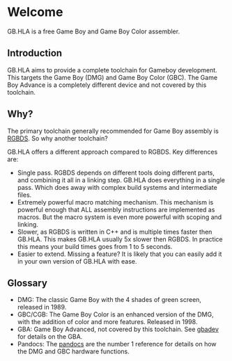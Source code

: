 # Welcome

GB.HLA is a free Game Boy and Game Boy Color assembler.

## Introduction

GB.HLA aims to provide a complete toolchain for Gameboy development. This targets the Game Boy (DMG) and Game Boy Color (GBC). The Game Boy Advance is a completely different device and not covered by this toolchain.

## Why?

The primary toolchain generally recommended for Game Boy assembly is [RGBDS](https://rgbds.gbdev.io/). So why another toolchain?

GB.HLA offers a different approach compared to RGBDS. Key differences are:

* Single pass. RGBDS depends on different tools doing different parts, and combining it all in a linking step. GB.HLA does everything in a single pass. Which does away with complex build systems and intermediate files.
* Extremely powerful macro matching mechanism. This mechanism is powerful enough that ALL assembly instructions are implemented as macros. But the macro system is even more powerful with scoping and linking.
* Slower, as RGBDS is written in C++ and is multiple times faster then GB.HLA. This makes GB.HLA usually 5x slower then RGBDS. In practice this means your build times goes from 1 to 5 seconds.
* Easier to extend. Missing a feature? It is likely that you can easily add it in your own version of GB.HLA with ease.

## Glossary

* DMG: The classic Game Boy with the 4 shades of green screen, released in 1989.
* GBC/CGB: The Game Boy Color is an enhanced version of the DMG, with the addition of color and more features. Released in 1998.
* GBA: Game Boy Advanced, not covered by this toolchain. See [gbadev](https://gbadev.net/) for details on the GBA.
* Pandocs: The [pandocs](https://gbdev.io/pandocs/) are the number 1 reference for details on how the DMG and GBC hardware functions.